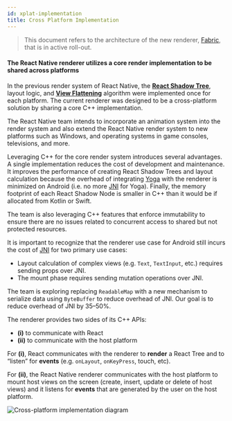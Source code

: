 ```yaml
---
id: xplat-implementation
title: Cross Platform Implementation
---
```


> This document refers to the architecture of the new renderer, [Fabric](fabric-renderer), that is in active roll-out.

#### The React Native renderer utilizes a core render implementation to be shared across platforms

In the previous render system of React Native, the **[React Shadow Tree](glossary#react-shadow-tree-and-react-shadow-node)**, layout logic, and **[View Flattening](view-flattening.md)** algorithm were implemented once for each platform. The current renderer was designed to be a cross-platform solution by sharing a core C++ implementation.

<!--TODO: Does the below paragraph makes sense to keep?-->

The React Native team intends to incorporate an animation system into the render system and also extend the React Native render system to new platforms such as Windows, and operating systems in game consoles, televisions, and more.

Leveraging C++ for the core render system introduces several advantages. A single implementation reduces the cost of development and maintenance. It improves the performance of creating React Shadow Trees and layout calculation because the overhead of integrating [Yoga](glossary#yoga-tree-and-yoga-node) with the renderer is minimized on Android (i.e. no more [JNI](glossary#java-native-interface-jni) for Yoga). Finally, the memory footprint of each React Shadow Node is smaller in C++ than it would be if allocated from Kotlin or Swift.

The team is also leveraging C++ features that enforce immutability to ensure there are no issues related to concurrent access to shared but not protected resources.

It is important to recognize that the renderer use case for Android still incurs the cost of [JNI](glossary#java-native-interface-jni) for two primary use cases:

- Layout calculation of complex views (e.g. `Text`, `TextInput`, etc.) requires sending props over JNI.
- The mount phase requires sending mutation operations over JNI.

The team is exploring replacing `ReadableMap` with a new mechanism to serialize data using `ByteBuffer` to reduce overhead of JNI. Our goal is to reduce overhead of JNI by 35–50%.

The renderer provides two sides of its C++ APIs:

- **(i)** to communicate with React
- **(ii)** to communicate with the host platform

For **(i)**, React communicates with the renderer to **render** a React Tree and to “listen” for **events** (e.g. `onLayout`, `onKeyPress`, touch, etc).

For **(ii)**, the React Native renderer communicates with the host platform to mount host views on the screen (create, insert, update or delete of host views) and it listens for **events** that are generated by the user on the host platform.

![Cross-platform implementation diagram](/docs/assets/Architecture/xplat-implementation/xplat-implementation-diagram.png)
